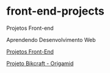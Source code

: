 # front-end-projects
 Projetos Front-end

 Aprendendo Desenvolvimento Web

 <a href="https://github.com/gustavomrqz/front-end-projects">Projetos Front-End</a>

<a href="https://gustavomrqz.github.io/front-end-projects/projeto-bikcraft/web/index.html">Projeto Bikcraft - Origamid</a>

